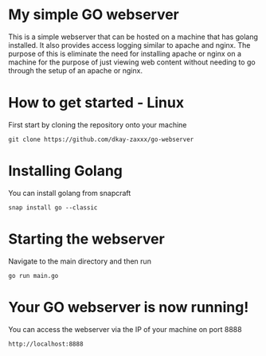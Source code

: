 # My simple GO webserver

This is a simple webserver that can be hosted on a machine that has golang installed. It also provides access logging similar to apache and nginx. The purpose of this is eliminate the need for installing apache or nginx on a machine for the purpose of just viewing web content without needing to go through the setup of an apache or nginx.

# How to get started - Linux
First start by cloning the repository onto your machine

`git clone https://github.com/dkay-zaxxx/go-webserver`

# Installing Golang
You can install golang from snapcraft

`snap install go --classic`

# Starting the webserver
Navigate to the main directory and then run

`go run main.go`

# Your GO webserver is now running!
You can access the webserver via the IP of your machine on port 8888

`http://localhost:8888`
